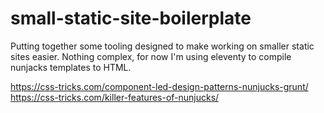 # small-static-site-boilerplate

Putting together some tooling designed to make working on smaller static sites easier. Nothing complex, for now I'm using eleventy to compile nunjacks templates to HTML.

https://css-tricks.com/component-led-design-patterns-nunjucks-grunt/
https://css-tricks.com/killer-features-of-nunjucks/